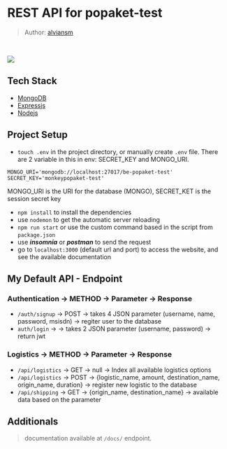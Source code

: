 # REST API for popaket-test

> Author: [alviansm](github.com/alviansm)
<br>

![](https://us-central1-progress-markdown.cloudfunctions.net/progress/80) 

## Tech Stack
- [MongoDB](https://www.mongodb.com/)
- [Expressjs](https://expressjs.com/)
- [Nodejs](https://nodejs.org/en/)

## Project Setup
- `touch .env` in the project directory, or manually create `.env` file. There are 2 variable in this in env: SECRET_KEY and MONGO_URI.
```
MONGO_URI='mongodb://localhost:27017/be-popaket-test'
SECRET_KEY='monkeypopaket-test'
```
MONGO_URI is the URI for the database (MONGO), SECRET_KET is the session secret key
- `npm install` to install the dependencies
- use `nodemon` to get the automatic server reloading
- `npm run start` or use the custom command based in the script from `package.json`
- use ***insomnia*** or ***postman*** to send the request
- go to `localhost:3000` (default url and port) to access the website, and see the available documentation

## My Default API - Endpoint
### Authentication -> METHOD -> Parameter -> Response
- `/auth/signup` -> POST -> takes 4 JSON parameter (username, name, password, msisdn) -> regiter user to the database
- `auth/login` -> -> takes 2 JSON parameter (username, password) -> return jwt

### Logistics -> METHOD -> Parameter -> Response
- `/api/logistics` -> GET -> null -> Index all available logistics options
- `/api/logistics` -> POST -> {logistic_name, amount, destination_name, origin_name, duration} -> register new logistic to the database
- `/api/shipping` -> GET -> {origin_name, destination_name} -> available data based on the parameter

## Additionals
> documentation available at `/docs/` endpoint.